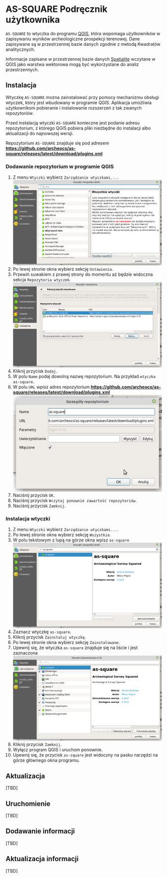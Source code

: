 # AS-SQUARE Podręcznik użytkownika

`AS-SQUARE` to wtyczka do programu [QGIS](https://qgis.org), która wspomaga
użytkowników w zapisywaniu wyników archeologiczne prospekcji terenowej.
Dane zapisywane są w przestrzennej bazie danych zgodnie z metodą Kwadratów 
analitycznych.

Informacje zapisane w przestrzennej bazie danych [Spatialite](https://www.gaia-gis.it/fossil/libspatialite/home) wczytane 
w QGIS jako warstwa wektorowa mogą być wykorzystane do analiz przestrzennych.

## Instalacja

Wtyczkę `AS-SQUARE` można zainstalować przy pomocy mechanizmu obsługi wtyczek, 
który jest wbudowany w programie QGIS. Aplikacja umożliwia użytkownikom pobieranie i
instalowanie rozszerzeń z tak zwanych _repozytoriów_.

Przed instalacją wtyczki `AS-SQUARE` konieczne jest podanie adresu repozytorium, 
z którego QGIS pobiera pliki niezbędne do instalacji albo aktualizacji do najnowszej 
wersji.

Repozytorium `AS-SQUARE` znajduje się pod adresem **https://github.com/archeocs/as-square/releases/latest/download/plugins.xml**

### Dodawanie repozytorium w programie QGIS

1. Z menu `Wtyczki` wybierz `Zarządzanie wtyczkami...`.
![Repozytorium 1](1_Instalacja_repozytorium_1.png)
2. Po lewej stronie okna wybierz sekcję `Ustawienia`.
3. Przewiń suwakiem z prawej strony do momentu aż będzie widoczna sekcja `Repozytoria wtyczek`.
![Repozytorium 1](1_Instalacja_repozytorium_2.png)
4. Kliknij przycisk `Dodaj`.
5. W polu `Name` podaj dowolną nazwę repozytorium. Na przykład `wtyczka as-square`.
6. W polu `URL` wpisz adres repozytorium **https://github.com/archeocs/as-square/releases/latest/download/plugins.xml**
![Repozytorium 1](1_Instalacja_repozytorium_3.png)
7. Naciśnij przycisk `OK`.
8. Naciśnij przycisk `Wczytaj ponownie zawartość repozytoriów`.
9. Naciśnij przycisk `Zamknij`.

### Instalacja wtyczki

1. Z menu `Wtyczki` wybierz `Zarządzanie wtyczkami...`.
2. Po lewej stronie okna wybierz sekcję `Wszystkie`.
3. W polu tekstowym z lupą na górze okna wpisz `as-square`
![Repozytorium 1](1_Instalacja_instalacja_1.png)
4. Zaznacz wtyczkę `as-square`.
5. Kliknij przycisk `Zainstaluj wtyczkę`.
6. Po lewej stronie okna wybierz sekcję `Zainstalowane`.
7. Upewnij się, że wtyczka `as-square` znajduje się na liście i jest zaznaczona
![Repozytorium 1](1_Instalacja_instalacja_2.png)
8. Kliknij przycisk `Zamknij`.
9. Wyłącz program QGIS i uruchom ponownie.
10. Upewnij się, że przycisk `as-square` jest widoczny na pasku narzędzi na górze głównego 
   okna programu.

## Aktualizacja

[TBD]

## Uruchomienie

[TBD]

## Dodawanie informacji

[TBD]

## Aktualizacja informacji
 
[TBD]
